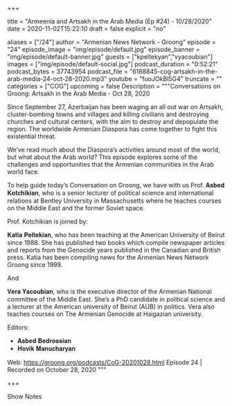 
+++

title = "Armeenia and Artsakh in the Arab Media (Ep #24) - 10/28/2020"
date = 2020-11-02T15:22:10
draft = false
explicit = "no"

aliases = ["/24"]
author = "Armenian News Network - Groong"
episode = "24"
episode_image = "img/episode/default.jpg"
episode_banner = "img/episode/default-banner.jpg"
guests = ["kpeltekyan","vyacoubian"]
images = ["img/episode/default-social.jpg"]
podcast_duration = "0:52:21"
podcast_bytes = 37743954
podcast_file = "6188845-cog-artsakh-in-the-arab-media-24-oct-28-2020.mp3"
youtube = "fuoJOkBl5G4"
truncate = ""
categories = ["COG"]
upcoming = false
Description = """Conversations on Groong:
Artsakh in the Arab Media - Oct 28, 2020

Since September 27, Azerbaijan has been waging an all out war on Artsakh, cluster-bombing towns and villages and killing civilians and destroying churches and cultural centers, with the aim to destroy and depopulate the region. The worldwide Armenian Diaspora has come together to fight this existential threat.

We’ve read much about the Diaspora’s activities around most of the world, but what about the Arab world? This episode explores some of the challenges and opportunities that the Armenian communities in the Arab world face.

To help guide today’s Conversation on Groong, we have with us Prof. 𝐀𝐬𝐛𝐞𝐝 𝐊𝐨𝐭𝐜𝐡𝐢𝐤𝐢𝐚𝐧, who is a senior lecturer of political science and international relations at Bentley University in Massachusetts where he teaches courses on the Middle East and the former Soviet space.

Prof. Kotchikian is joined by:

𝐊𝐚𝐭𝐢𝐚 𝐏𝐞𝐥𝐭𝐞𝐤𝐢𝐚𝐧, who has been teaching at the American University of Beirut since 1988. She has published two books which compile newspaper articles and reports from the Genocide years published in the Canadian and British press. Katia has been compiling news for the Armenian News Network Groong since 1999.

And

𝐕𝐞𝐫𝐚 𝐘𝐚𝐜𝐨𝐮𝐛𝐢𝐚𝐧, who is the executive director of the Armenian National committee of the Middle East. She’s a PhD candidate in political science and a lecturer at the American university of Beirut (AUB) in politics. Vera also teaches courses on The Armenian Genocide at Haigazian university.

Editors:
  - 𝐀𝐬𝐛𝐞𝐝 𝐁𝐞𝐝𝐫𝐨𝐬𝐬𝐢𝐚𝐧
  - 𝐇𝐨𝐯𝐢𝐤 𝐌𝐚𝐧𝐮𝐜𝐡𝐚𝐫𝐲𝐚𝐧

Web: https://groong.org/podcasts/CoG-20201028.html
Episode 24 | Recorded on October 28, 2020
"""

+++

Show Notes

